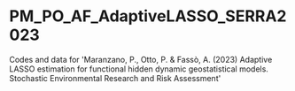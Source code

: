 # PM_PO_AF_AdaptiveLASSO_SERRA2023
Codes and data for 'Maranzano, P., Otto, P. &amp; Fassò, A. (2023) Adaptive LASSO estimation for functional hidden dynamic geostatistical models. Stochastic Environmental Research and Risk Assessment' 
